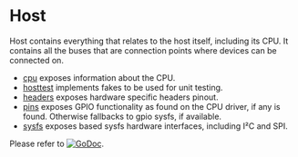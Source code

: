 # Host

Host contains everything that relates to the host itself, including its CPU. It
contains all the buses that are connection points where devices can be connected
on.

* [cpu](cpu) exposes information about the CPU.
* [hosttest](hosttest) implements fakes to be used for unit testing.
* [headers](headers) exposes  hardware specific headers pinout.
* [pins](pins) exposes GPIO functionality as found on the CPU driver, if any is
  found. Otherwise fallbacks to gpio sysfs, if available. 
* [sysfs](sysfs) exposes based sysfs hardware interfaces, including I²C and SPI.

Please refer to
[![GoDoc](https://godoc.org/github.com/maruel/dlibox/go/pio/host?status.svg)](https://godoc.org/github.com/maruel/dlibox/go/pio/host).
